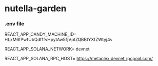 # nutella-garden

### .env file
REACT_APP_CANDY_MACHINE_ID=
HLxM6fPwfUbQdf1fvHpytAw51jVptZQBBtYXfZWtyj4v

REACT_APP_SOLANA_NETWORK=
devnet

REACT_APP_SOLANA_RPC_HOST=
https://metaplex.devnet.rpcpool.com/
